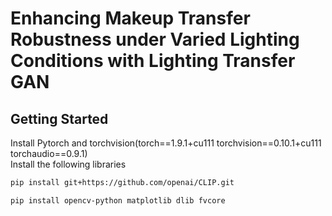 # Enhancing Makeup Transfer Robustness under Varied Lighting Conditions with Lighting Transfer GAN
## Getting Started
Install Pytorch and torchvision(torch==1.9.1+cu111 torchvision==0.10.1+cu111 torchaudio==0.9.1)  
Install the following libraries  
```bash  
pip install git+https://github.com/openai/CLIP.git
```      
```  
pip install opencv-python matplotlib dlib fvcore
```    
